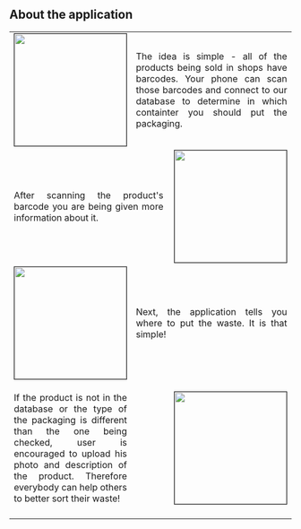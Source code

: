 <div>
  <h2>About the application</h2>
  <table style="width:100%" border="0">
  <tr>
    <td><img src="/assets/1.png" width="200px" border="1px"></td>
    <td colspan="2"><p align=" justify">The idea is simple - all of the products being sold in shops have barcodes. Your phone can scan those barcodes and connect to our database to determine in which containter you should put the packaging.</p></td> 
  </tr>
  <tr>
    <td colspan="2"><p align=" justify">After scanning the product's barcode you are being given more information about it. </p></td>
    <td><img src="/assets/2.png" width="200px" border="1px" align="right"></td>
  </tr>
  <tr>
    <td><img src="/assets/3.png" width="200px" border="1px"></td>
    <td colspan="2"><p align=" justify">Next, the application tells you where to put the waste. It is that simple!</p></td>
  </tr>
  <tr>
    <td><p align=" justify">If the product is not in the database or the type of the packaging is different than the one being checked, user is encouraged to upload his photo and description of the product. Therefore everybody can help others to better sort their waste!</p></td>
    <td colspan="2"><img src="/assets/4.png" width="200px" border="1px" align="right"></td>
  </tr>
  <tr>
    <td style="width:33%"></td>
    <td style="width:33%"></td>
    <td style="width:33%"></td>
  </tr>
</table>
</div>
